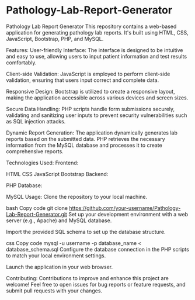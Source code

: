 # Pathology-Lab-Report-Generator
Pathology Lab Report Generator
This repository contains a web-based application for generating pathology lab reports. It's built using HTML, CSS, JavaScript, Bootstrap, PHP, and MySQL.

Features:
User-friendly Interface: The interface is designed to be intuitive and easy to use, allowing users to input patient information and test results comfortably.

Client-side Validation: JavaScript is employed to perform client-side validation, ensuring that users input correct and complete data.

Responsive Design: Bootstrap is utilized to create a responsive layout, making the application accessible across various devices and screen sizes.

Secure Data Handling: PHP scripts handle form submissions securely, validating and sanitizing user inputs to prevent security vulnerabilities such as SQL injection attacks.

Dynamic Report Generation: The application dynamically generates lab reports based on the submitted data. PHP retrieves the necessary information from the MySQL database and processes it to create comprehensive reports.

Technologies Used:
Frontend:

HTML
CSS
JavaScript
Bootstrap
Backend:

PHP
Database:

MySQL
Usage:
Clone the repository to your local machine.

bash
Copy code
git clone https://github.com/your-username/Pathology-Lab-Report-Generator.git
Set up your development environment with a web server (e.g., Apache) and MySQL database.

Import the provided SQL schema to set up the database structure.

css
Copy code
mysql -u username -p database_name < database_schema.sql
Configure the database connection in the PHP scripts to match your local environment settings.

Launch the application in your web browser.

Contributing:
Contributions to improve and enhance this project are welcome! Feel free to open issues for bug reports or feature requests, and submit pull requests with your changes.
